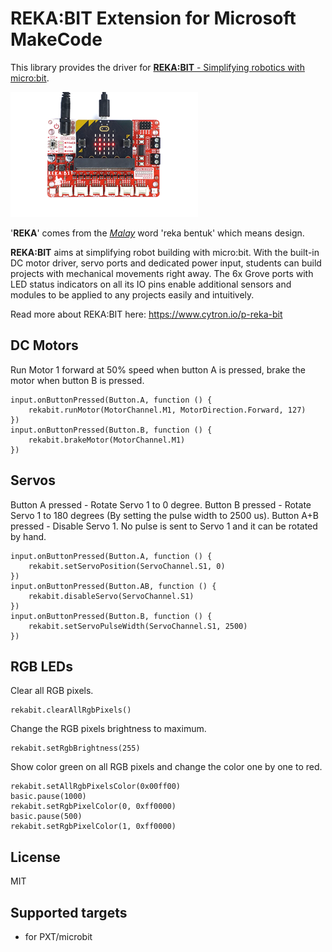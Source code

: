 # REKA:BIT Extension for Microsoft MakeCode

This library provides the driver for [**REKA:BIT** - Simplifying robotics with micro:bit](https://www.cytron.io/p-reka-bit).

![REKA:BIT](https://raw.githubusercontent.com/CytronTechnologies/pxt-rekabit/master/icon.png)

'**REKA**' comes from the [*Malay*](https://en.wikipedia.org/wiki/Malay_language) word 'reka bentuk' which means design. 

**REKA:BIT** aims at simplifying robot building with micro:bit. With the built-in DC motor driver, servo ports and dedicated power input, students can build projects with mechanical movements right away. The 6x Grove ports with LED status indicators on all its IO pins enable additional sensors and modules to be applied to any projects easily and intuitively.

Read more about REKA:BIT here: https://www.cytron.io/p-reka-bit


## DC Motors

Run Motor 1 forward at 50% speed when button A is pressed, brake the motor when button B is pressed.

```blocks
input.onButtonPressed(Button.A, function () {
    rekabit.runMotor(MotorChannel.M1, MotorDirection.Forward, 127)
})
input.onButtonPressed(Button.B, function () {
    rekabit.brakeMotor(MotorChannel.M1)
})
```

## Servos

Button A pressed - Rotate Servo 1 to 0 degree.
Button B pressed - Rotate Servo 1 to 180 degrees (By setting the pulse width to 2500 us).
Button A+B pressed - Disable Servo 1. No pulse is sent to Servo 1 and it can be rotated by hand.

```blocks
input.onButtonPressed(Button.A, function () {
    rekabit.setServoPosition(ServoChannel.S1, 0)
})
input.onButtonPressed(Button.AB, function () {
    rekabit.disableServo(ServoChannel.S1)
})
input.onButtonPressed(Button.B, function () {
    rekabit.setServoPulseWidth(ServoChannel.S1, 2500)
})
```

## RGB LEDs

Clear all RGB pixels.

```blocks
rekabit.clearAllRgbPixels()
```

Change the RGB pixels brightness to maximum.

```blocks
rekabit.setRgbBrightness(255)
```

Show color green on all RGB pixels and change the color one by one to red.

```blocks
rekabit.setAllRgbPixelsColor(0x00ff00)
basic.pause(1000)
rekabit.setRgbPixelColor(0, 0xff0000)
basic.pause(500)
rekabit.setRgbPixelColor(1, 0xff0000)
```

## License

MIT

## Supported targets

* for PXT/microbit

